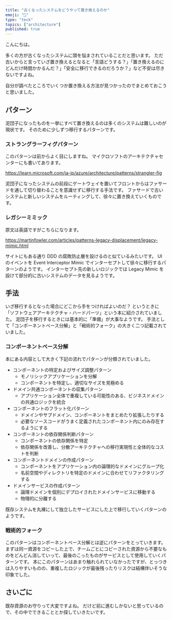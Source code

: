 ```yaml
---
title: "古くなったシステムをどうやって置き換えるのか"
emoji: "🤔"
type: "teck"
topics: ["architecture"]
published: true
---
```


こんにちは。

多くの方が古くなったシステムに頭を悩まされていることだと思います。
ただ古いからと言っていざ置き換えるとなると「言語どうする？」「置き換えるのにどんだけ時間かかるんだ？」「安全に移行できるのだろうか？」など不安は尽きないですよね。

自分が調べたところでいくつか置き換える方法が見つかったのでまとめておこうと思いました。

## パターン

泥団子になったものを一挙にすべて置き換えるのは多くのシステムは難しいのが現状です。
そのために少しずつ移行するパターンです。

### ストラングラーフィグパターン

このパターンは前からよく目にしますね。
マイクロソフトのアーキテクチャセンターにも書いてあります。

https://learn.microsoft.com/ja-jp/azure/architecture/patterns/strangler-fig

泥団子になったシステムの前段にゲートウェイを置いてフロントからはファサードを通して切り替わることを意識せずに移行する手法です。
ファサードで古いシステムと新しいシステムをルーティングして、徐々に置き換えていくものです。

### レガシーミミック

原文は英語ですがこちらになります。

https://martinfowler.com/articles/patterns-legacy-displacement/legacy-mimic.html

サイトにもある通り DDD の腐敗防止層を設けるのと似ているみたいです。
UI のイベントを Event Interceptor Mimic でインターセプトして徐々に移行するパターンのようです。
インターセプト先の新しいロジックでは Legacy Mimic を設けて部分的に古いシステムのデータを見るようです。

## 手法

いざ移行するとなった場合にどこから手をつければよいのだ？
というときに「ソフトウェアアーキテクチャ・ハードパーツ」という本に紹介されていました。
泥団子を移行するときには基本的に「準備」が大事なようです。
手法として「コンポーネントベース分解」と「戦術的フォーク」の大きく二つ記載されていました。

### コンポーネントベース分解

本にある内容として大きく下記の流れでパターンが分類されていました。

- コンポーネントの特定およびサイズ調整パターン
  - モノリシックアプリケーションを分解
  - コンポーネントを特定し、適切なサイズを見極める
- ドメイン共通コンポーネントの収集パターン
  - アプリケーション全体で重複している可能性のある、ビジネスドメインの共通ロジックを統合
- コンポーネントのフラット化パターン
  - ドメインやサブドメイン、コンポーネントをまとめたり拡張したりする
  - 必要なソースコードがうまく定義されたコンポーネント内にのみ存在するようにする
- コンポーネントの依存関係判断パターン
  - コンポーネントの依存関係を特定
  - 依存関係を改善し、分散アーキテクチャへの移行実現性と全体的なコストを判断
- コンポーネントドメインの作成パターン
  - コンポーネントをアプリケーション内の論理的なドメインにグループ化
  - 名前空間やディレクトリを特定のドメインに合わせてリファクタリングする
- ドメインサービスの作成パターン
  - 論理ドメインを個別にデプロイされたドメインサービスに移動する
  - 物理的に分離する

既存システムを丸裸にして独立したサービスにした上で移行していくパターンのようです。

### 戦術的フォーク

このパターンはコンポーネントベース分解とは逆にパターンをとっていきます。
まずは同一資源をコピーした上で、チームごとにコピーされた資源から不要なものをどんどん消していって、最後のこったものがサービスとして使用していくパターンです。
本にこのパターンはあまり触れられていなかったですが、とっつきは入りやすいものの、重複したロジックが最後残ったりリスクは結構伴いそうな印象でした。

## さいごに

既存資源のお守りって大変ですよね。
だけど前に進むしかないと思っているので、その中でできることとか探していきたいです。
